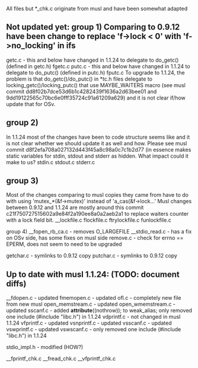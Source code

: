 All files but *_chk.c originate from musl and have been somewhat adapted

Not updated yet:
group 1)
Comparing to 0.9.12 have been change to replace 'f->lock < 0' with 'f->no_locking' in ifs
----------
getc.c - this and below have changed in 1.1.24 to delegate to do_getc() (defined in getc.h)
fgetc.c
putc.c - this and below have changed in 1.1.24 to delegate to do_putc() (defined in putc.h)
fputc.c
To upgrade to 1.1.24, the problem is that do_getc()/do_putc() in *tc.h files
delegate to locking_getc()/locking_putc() that use MAYBE_WAITERS macro
(see musl commit dd8f02b7dce53d6b1c4282439f1636a2d63bee01 and 9dd19122565c70bc6e0fff35724c91a61209a629)
and it is not clear if/how update that for OSv.

group 2)
---------
In 1.1.24 most of the changes have been to code structure seems like and it is not clear
whether we should update it as well and how. Please see musl commit d8f2efa708a027132d443f45a8c98a0c7c1b2d77
(in essence makes static variables for stdin, stdout and stderr as hidden. What impact could it make to us?
stdin.c
stdout.c
stderr.c

group 3)
----------
Most of the changes comparing to musl copies they came from have to do with using
'mutex_*(&f->mutex)' instead of 'a_cas(&f->lock...'
Musl changes between 0.9.12 and 1.1.24 are mostly around this commit c21f750727515602a9e84f2a190ee8a0a2aeb2a1
to replace waiters counter with a lock field bit.
__lockfile.c
flockfile.c
ftrylockfile.c
funlockfile.c

group 4)
__fopen_rb_ca.c - removes O_LARGEFILE
__stdio_read.c - has a fix on OSv side, has some fixes on musl side
remove.c - check for errno == EPERM, does not seem to need to be upgraded

getchar.c - symlinks to 0.9.12 copy
putchar.c - symlinks to 0.9.12 copy

Up to date with musl 1.1.24: (TODO: document diffs)
------------------------------
__fdopen.c - updated
fmemopen.c - updated
ofl.c - completely new file from new musl
open_memstream.c - updated
open_wmemstream.c - updated
sscanf.c - added __attribute__((nothrow)); to weak_alias; only removed one include (#include "libc.h") in 1.1.24
vdprintf.c - not changed in musl 1.1.24
vfprintf.c - updated
vsnprintf.c - updated
vsscanf.c - updated
vswprintf.c - updated
vswscanf.c - only removed one include (#include "libc.h") in 1.1.24

stdio_impl.h - modified (HOW?)

__fprintf_chk.c
__fread_chk.c
__vfprintf_chk.c
